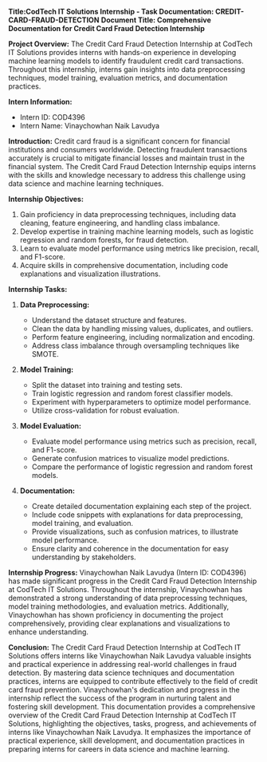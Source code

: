 **Title:CodTech IT Solutions Internship - Task Documentation: CREDIT-CARD-FRAUD-DETECTION**
**Document Title: Comprehensive Documentation for Credit Card Fraud Detection Internship**

**Project Overview:**
The Credit Card Fraud Detection Internship at CodTech IT Solutions provides interns with hands-on experience in developing machine learning models to identify fraudulent credit card transactions. Throughout this internship, interns gain insights into data preprocessing techniques, model training, evaluation metrics, and documentation practices.

**Intern Information:**
- Intern ID: COD4396
- Intern Name: Vinaychowhan Naik Lavudya

**Introduction:**
Credit card fraud is a significant concern for financial institutions and consumers worldwide. Detecting fraudulent transactions accurately is crucial to mitigate financial losses and maintain trust in the financial system. The Credit Card Fraud Detection Internship equips interns with the skills and knowledge necessary to address this challenge using data science and machine learning techniques.

**Internship Objectives:**
1. Gain proficiency in data preprocessing techniques, including data cleaning, feature engineering, and handling class imbalance.
2. Develop expertise in training machine learning models, such as logistic regression and random forests, for fraud detection.
3. Learn to evaluate model performance using metrics like precision, recall, and F1-score.
4. Acquire skills in comprehensive documentation, including code explanations and visualization illustrations.

**Internship Tasks:**

1. **Data Preprocessing:**
   - Understand the dataset structure and features.
   - Clean the data by handling missing values, duplicates, and outliers.
   - Perform feature engineering, including normalization and encoding.
   - Address class imbalance through oversampling techniques like SMOTE.

2. **Model Training:**
   - Split the dataset into training and testing sets.
   - Train logistic regression and random forest classifier models.
   - Experiment with hyperparameters to optimize model performance.
   - Utilize cross-validation for robust evaluation.

3. **Model Evaluation:**
   - Evaluate model performance using metrics such as precision, recall, and F1-score.
   - Generate confusion matrices to visualize model predictions.
   - Compare the performance of logistic regression and random forest models.

4. **Documentation:**
   - Create detailed documentation explaining each step of the project.
   - Include code snippets with explanations for data preprocessing, model training, and evaluation.
   - Provide visualizations, such as confusion matrices, to illustrate model performance.
   - Ensure clarity and coherence in the documentation for easy understanding by stakeholders.

**Internship Progress:**
Vinaychowhan Naik Lavudya (Intern ID: COD4396) has made significant progress in the Credit Card Fraud Detection Internship at CodTech IT Solutions. Throughout the internship, Vinaychowhan has demonstrated a strong understanding of data preprocessing techniques, model training methodologies, and evaluation metrics. Additionally, Vinaychowhan has shown proficiency in documenting the project comprehensively, providing clear explanations and visualizations to enhance understanding.

**Conclusion:**
The Credit Card Fraud Detection Internship at CodTech IT Solutions offers interns like Vinaychowhan Naik Lavudya valuable insights and practical experience in addressing real-world challenges in fraud detection. By mastering data science techniques and documentation practices, interns are equipped to contribute effectively to the field of credit card fraud prevention. Vinaychowhan's dedication and progress in the internship reflect the success of the program in nurturing talent and fostering skill development.
This documentation provides a comprehensive overview of the Credit Card Fraud Detection Internship at CodTech IT Solutions, highlighting the objectives, tasks, progress, and achievements of interns like Vinaychowhan Naik Lavudya. It emphasizes the importance of practical experience, skill development, and documentation practices in preparing interns for careers in data science and machine learning.
